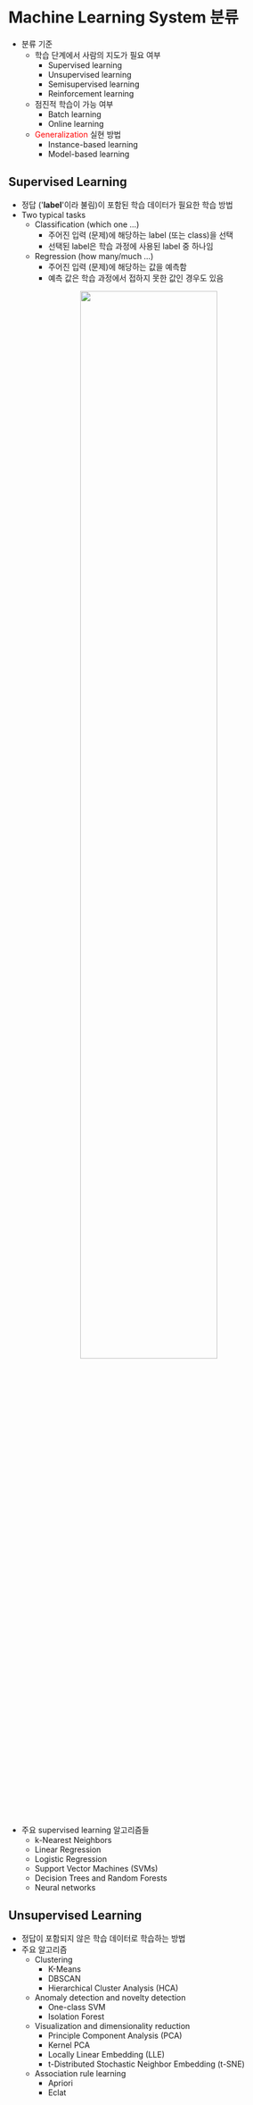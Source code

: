 # Machine Learning System 분류
- 분류 기준
  - 학습 단계에서 사람의 지도가 필요 여부
    * Supervised learning
    * Unsupervised learning
    * Semisupervised learning
    * Reinforcement learning
  - 점진적 학습이 가능 여부
    - Batch learning
    - Online learning
  - <font color="red">Generalization</font> 실현 방법
    - Instance-based learning
    - Model-based learning

## Supervised Learning
- 정답 ('**label**'이라 불림)이 포함된 학습 데이터가 필요한 학습 방법
- Two typical tasks
  - Classification (which one …)
    - 주어진 입력 (문제)에 해당하는 label (또는 class)을 선택 
    - 선택된 label은 학습 과정에 사용된 label 중 하나임
  - Regression (how many/much …)
    - 주어진 입력 (문제)에 해당하는 값을 예측함
    - 예측 값은 학습 과정에서 접하지 못한 값인 경우도 있음

<center><img src="https://user-images.githubusercontent.com/10093594/120570241-a20c2780-c452-11eb-9119-e0e5733186f7.png" width="70%"></center>

- 주요 supervised learning 알고리즘들
    * k-Nearest Neighbors
    * Linear Regression
    * Logistic Regression
    * Support Vector Machines (SVMs)
    * Decision Trees and Random Forests
    * Neural networks

## Unsupervised Learning
* 정답이 포함되지 않은 학습 데이터로 학습하는 방법
* 주요 알고리즘
    * Clustering
      * K-Means
      * DBSCAN
      * Hierarchical Cluster Analysis (HCA)
    * Anomaly detection and novelty detection
      * One-class SVM
      * Isolation Forest
    * Visualization and dimensionality reduction
      * Principle Component Analysis (PCA)
      * Kernel PCA
      * Locally Linear Embedding (LLE)
      * t-Distributed Stochastic Neighbor Embedding (t-SNE)
    * Association rule learning
      * Apriori
      * Eclat
